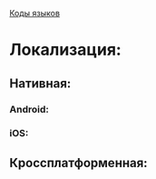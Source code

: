 [Коды языков](https://en.wikipedia.org/wiki/List_of_ISO_639-2_codes)

# Локализация:


## Нативная:


### Android:


### iOS:


## Кроссплатформенная:
